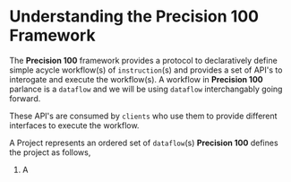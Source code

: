 # Understanding the Precision 100 Framework

The **Precision 100** framework provides a protocol to declaratively define simple acycle workflow(s) of `instruction`(s) and provides a set of API's to interogate and execute the workflow(s). A workflow in **Precision 100** parlance is a `dataflow` and we will be using `dataflow` interchangably going forward.

These API's are consumed by `clients` who use them to provide different interfaces to execute the workflow.

A Project represents an ordered set of `dataflow`(s) **Precision 100** defines the project as follows,
1. A  

